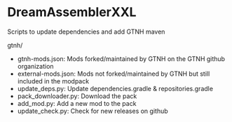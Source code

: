 # DreamAssemblerXXL

Scripts to update dependencies and add GTNH maven

gtnh/
* gtnh-mods.json: Mods forked/maintained by GTNH on the GTNH github organization
* external-mods.json: Mods not forked/maintained by GTNH but still included in the modpack
* update_deps.py: Update dependencies.gradle & repositories.gradle
* pack_downloader.py: Download the pack
* add_mod.py: Add a new mod to the pack
* update_check.py: Check for new releases on github
